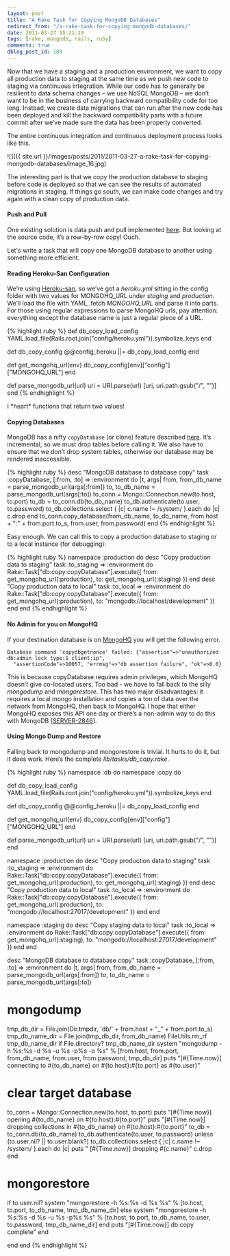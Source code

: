 ```yaml
---
layout: post
title: "A Rake Task for Copying MongoDB Databases"
redirect_from: "/a-rake-task-for-copying-mongodb-databases/"
date: 2011-03-27 15:21:19
tags: [rake, mongodb, rails, ruby]
comments: true
dblog_post_id: 189
---
```

Now that we have a staging and a production environment, we want to copy all production data to staging at the same time as we push new code to staging via continuous integration. While our code has to generally be resilient to data schema changes – we use NoSQL MongoDB – we don’t want to be in the business of carrying backward compatibility code for too long. Instead, we create data migrations that can run after the new code has been deployed and kill the backward compatibility parts with a future commit after we’ve made sure the data has been properly converted.

The entire continuous integration and continuous deployment process looks like this.

![]({{ site.url }}/images/posts/2011/2011-03-27-a-rake-task-for-copying-mongodb-databases/image_16.jpg)

The interesting part is that we copy the production database to staging before code is deployed so that we can see the results of automated migrations in staging. If things go south, we can make code changes and try again with a clean copy of production data.

#### Push and Pull

One existing solution is data push and pull implemented [here](https://www.theirishpenguin.com/2011/01/20/push-and-pull-data-between-your-local-mongodb-and-heroku-or-mongohq.html). But looking at the source code, it’s a row-by-row copy! Ouch.

Let's write a task that will copy one MongoDB database to another using something more efficient.

#### Reading Heroku-San Configuration

We’re using [Heroku-san](https://web.archive.org/web/20110704143857/https://jqr.github.com/2010/08/27/easy-heroku-deploys-with-heroku-san.html), so we’ve got a _heroku.yml_ sitting in the config folder with two values for MONGOHQ_URL under _staging_ and _production_. We’ll load the file with YAML, fetch _MONGOHQ_URL_ and parse it into parts. For those using regular expressions to parse MongoHQ urls, pay attention: everything except the database name is just a regular piece of a URL.

{% highlight ruby %}
def db_copy_load_config
  YAML.load_file(Rails.root.join("config/heroku.yml")).symbolize_keys
end

def db_copy_config
  @@config_heroku ||= db_copy_load_config
end

def get_mongohq_url(env)
  db_copy_config[env]["config"]["MONGOHQ_URL"]
end

def parse_mongodb_url(url)
  uri = URI.parse(url)
  [uri, uri.path.gsub("/", "")]
end
{% endhighlight %}

I \*heart\* functions that return two values!

#### Copying Databases

MongoDB has a nifty `copyDatabase` (or clone) feature described [here](https://www.mongodb.com/docs/v2.2/reference/method/db.copyDatabase). It’s incremental, so we must drop tables before calling it. We also have to ensure that we don’t drop system tables, otherwise our database may be rendered inaccessible.

{% highlight ruby %}
desc "MongoDB database to database copy"
task :copyDatabase, [:from, :to] => :environment do |t, args|
  from, from_db_name = parse_mongodb_url(args[:from])
  to, to_db_name = parse_mongodb_url(args[:to])
  to_conn = Mongo::Connection.new(to.host, to.port)
  to_db = to_conn.db(to_db_name)
  to_db.authenticate(to.user, to.password)
  to_db.collections.select { |c| c.name !~ /system/ }.each do |c|
    c.drop
  end
  to_conn.copy_database(from_db_name, to_db_name, from.host + ":" + from.port.to_s, from.user, from.password)
end
{% endhighlight %}

Easy enough. We can call this to copy a production database to staging or to a local instance (for debugging).

{% highlight ruby %}
namespace :production do
  desc "Copy production data to staging"
  task :to_staging => :environment do
    Rake::Task["db:copy:copyDatabase"].execute({ from: get_mongohq_url(:production), to: get_mongohq_url(:staging) })
  end
  desc "Copy production data to local"
  task :to_local => :environment do
    Rake::Task["db:copy:copyDatabase"].execute({ from: get_mongohq_url(:production), to: "mongodb://localhost/development" })
  end
end
{% endhighlight %}

#### No Admin for you on MongoHQ

If your destination database is on [MongoHQ](https://web.archive.org/web/20110202114207/https://mongohq.com/home) you will get the following error.

```
Database command 'copydbgetnonce' failed: {"assertion"=>"unauthorized db:admin lock type:1 client:ip",
  "assertionCode"=>10057, "errmsg"=>"db assertion failure", "ok"=>0.0}
```

This is because copyDatabase requires admin privileges, which MongoHQ doesn’t give co-located users. Too bad - we have to fall back to the silly _mongodump_ and _mongorestore_. This has two major disadvantages: it requires a local mongo installation and copies a ton of data over the network from MongoHQ, then back to MongoHQ. I hope that either MongoHQ exposes this API one day or there’s a non-admin way to do this with MongoDB [[SERVER-2846](https://jira.mongodb.org/browse/SERVER-2846)].

#### Using Mongo Dump and Restore

Falling back to mongodump and mongorestore is trivial. It hurts to do it, but it does work. Here’s the complete _lib/tasks/db_copy.rake_.

{% highlight ruby %}
namespace :db do
 namespace :copy do

  def db_copy_load_config
   YAML.load_file(Rails.root.join("config/heroku.yml")).symbolize_keys
  end

  def db_copy_config
   @@config_heroku ||= db_copy_load_config
  end

  def get_mongohq_url(env)
   db_copy_config[env]["config"]["MONGOHQ_URL"]
  end

  def parse_mongodb_url(url)
   uri = URI.parse(url)
   [uri, uri.path.gsub("/", "")]
  end

  namespace :production do
   desc "Copy production data to staging"
   task :to_staging => :environment do
    Rake::Task["db:copy:copyDatabase"].execute({ from: get_mongohq_url(:production), to: get_mongohq_url(:staging) })
   end
   desc "Copy production data to local"
   task :to_local => :environment do
    Rake::Task["db:copy:copyDatabase"].execute({ from: get_mongohq_url(:production), to: "mongodb://localhost:27017/development" })
   end
  end

  namespace :staging do
   desc "Copy staging data to local"
   task :to_local => :environment do
    Rake::Task["db:copy:copyDatabase"].execute({ from: get_mongohq_url(:staging), to: "mongodb://localhost:27017/development" })
   end
  end

  desc "MongoDB database to database copy"
  task :copyDatabase, [:from, :to] => :environment do |t, args|
   from, from_db_name = parse_mongodb_url(args[:from])
   to, to_db_name = parse_mongodb_url(args[:to])
   # mongodump
   tmp_db_dir = File.join(Dir.tmpdir, 'db/' + from.host + "_" + from.port.to_s)
   tmp_db_name_dir = File.join(tmp_db_dir, from_db_name)
   FileUtils.rm_rf tmp_db_name_dir if File.directory? tmp_db_name_dir
   system "mongodump -h %s:%s -d %s -u %s -p%s -o %s" % [from.host, from.port, from_db_name, from.user, from.password, tmp_db_dir]
   puts "[#{Time.now}] connecting to #{to_db_name} on #{to.host}:#{to.port} as #{to.user}"
   # clear target database
   to_conn = Mongo::Connection.new(to.host, to.port)
   puts "[#{Time.now}] opening #{to_db_name} on #{to.host}:#{to.port}"
   puts "[#{Time.now}] dropping collections in #{to_db_name} on #{to.host}:#{to.port}"
   to_db = to_conn.db(to_db_name)
   to_db.authenticate(to.user, to.password) unless (to.user.nil? || to.user.blank?)
   to_db.collections.select { |c| c.name !~ /system/ }.each do |c|
    puts " [#{Time.now}] dropping #{c.name}"
    c.drop
   end
   # mongorestore
   if to.user.nil?
    system "mongorestore -h %s:%s -d %s %s" % [to.host, to.port, to_db_name, tmp_db_name_dir]
   else
    system "mongorestore -h %s:%s -d %s -u %s -p%s %s" % [to.host, to.port, to_db_name, to.user, to.password, tmp_db_name_dir]
   end
   puts "[#{Time.now}] db:copy complete"
  end

 end
end
{% endhighlight %}
